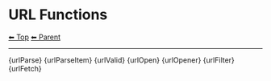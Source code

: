 # URL Functions

<!-- TEMPLATE header 2 -->
[⬅ Top](index.md) [⬅ Parent ](../index.md)
<hr />

{urlParse}
{urlParseItem}
{urlValid}
{urlOpen}
{urlOpener}
{urlFilter}
{urlFetch}
